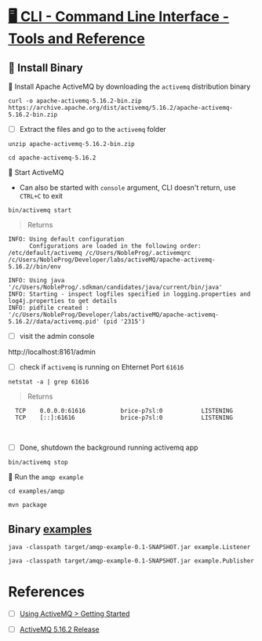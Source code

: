 # [ :desktop_computer: CLI - Command Line Interface - Tools and Reference](https://activemq.apache.org/activemq-command-line-tools-reference.html)

## :open_file_folder: Install Binary 

:round_pushpin:  Install Apache ActiveMQ by downloading the `activemq` distribution binary

```
curl -o apache-activemq-5.16.2-bin.zip https://archive.apache.org/dist/activemq/5.16.2/apache-activemq-5.16.2-bin.zip
```

- [ ] Extract the files and go to the `activemq` folder

```
unzip apache-activemq-5.16.2-bin.zip
```

```
cd apache-activemq-5.16.2
```

:round_pushpin: Start ActiveMQ 

* Can also be started with `console` argument, CLI doesn't return, use `CTRL+C` to exit

```
bin/activemq start
```
> Returns
```
INFO: Using default configuration
      Configurations are loaded in the following order: /etc/default/activemq /c/Users/NobleProg/.activemqrc /c/Users/NobleProg/Developer/labs/activeMQ/apache-activemq-5.16.2//bin/env

INFO: Using java '/c/Users/NobleProg/.sdkman/candidates/java/current/bin/java'
INFO: Starting - inspect logfiles specified in logging.properties and log4j.properties to get details
INFO: pidfile created : '/c/Users/NobleProg/Developer/labs/activeMQ/apache-activemq-5.16.2//data/activemq.pid' (pid '2315')
```

- [ ] visit the admin console

http://localhost:8161/admin


- [ ] check if `activemq` is running on Ehternet Port `61616`

```
netstat -a | grep 61616
```
> Returns
```
  TCP    0.0.0.0:61616          brice-p7sl:0           LISTENING
  TCP    [::]:61616             brice-p7sl:0           LISTENING
```
 
- [ ] Done, shutdown the background running activemq app

```
bin/activemq stop
```

:round_pushpin: Run the `amqp example`

```
cd examples/amqp
```

```
mvn package
```

## Binary [examples](https://activemq.apache.org/examples)


```
java -classpath target/amqp-example-0.1-SNAPSHOT.jar example.Listener
```

```
java -classpath target/amqp-example-0.1-SNAPSHOT.jar example.Publisher
```

# References

- [ ] [Using ActiveMQ > Getting Started](https://activemq.apache.org/getting-started)
- [ ] [ActiveMQ 5.16.2 Release](https://activemq.apache.org/activemq-5016002-release)

